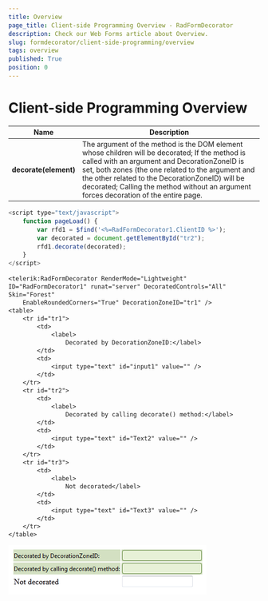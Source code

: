 ```yaml
---
title: Overview
page_title: Client-side Programming Overview - RadFormDecorator
description: Check our Web Forms article about Overview.
slug: formdecorator/client-side-programming/overview
tags: overview
published: True
position: 0
---
```


# Client-side Programming Overview

|  **Name**  |  **Description**  |
| ------ | ------ |
| **decorate(element)** | The argument of the method is the DOM element whose children will be decorated; If the method is called with an argument and DecorationZoneID is set, both zones (the one related to the argument and the other related to the DecorationZoneID) will be decorated; Calling the method without an argument forces decoration of the entire page.|

````JavaScript
<script type="text/javascript">
	function pageLoad() {
		var rfd1 = $find('<%=RadFormDecorator1.ClientID %>');
		var decorated = document.getElementById("tr2");
		rfd1.decorate(decorated);
	}
</script>
````

````ASP.NET
<telerik:RadFormDecorator RenderMode="Lightweight" ID="RadFormDecorator1" runat="server" DecoratedControls="All" Skin="Forest"
	EnableRoundedCorners="True" DecorationZoneID="tr1" />
<table>
	<tr id="tr1">
		<td>
			<label>
				Decorated by DecorationZoneID:</label>
		</td>
		<td>
			<input type="text" id="input1" value="" />
		</td>
	</tr>
	<tr id="tr2">
		<td>
			<label>
				Decorated by calling decorate() method:</label>
		</td>
		<td>
			<input type="text" id="Text2" value="" />
		</td>
	</tr>
	<tr id="tr3">
		<td>
			<label>
				Not decorated</label>
		</td>
		<td>
			<input type="text" id="Text3" value="" />
		</td>
	</tr>
</table>
````

![radformdecorator-decorate-method](images/radformdecorator-decorate-method.png)
